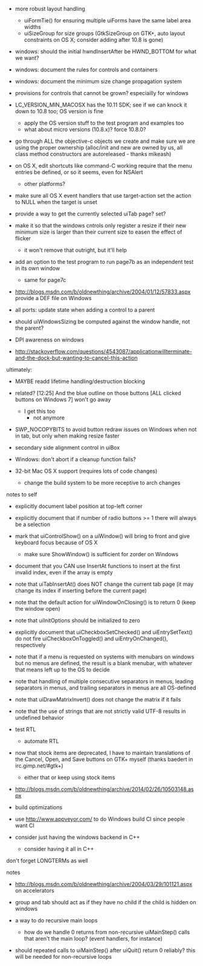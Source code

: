 - more robust layout handling
	- uiFormTie() for ensuring multiple uiForms have the same label area widths
	- uiSizeGroup for size groups (GtkSizeGroup on GTK+, auto layout constraints on OS X; consider adding after 10.8 is gone)

- windows: should the initial hwndInsertAfter be HWND_BOTTOM for what we want?

- windows: document the rules for controls and containers

- windows: document the minimum size change propagation system

- provisions for controls that cannot be grown? especiailly for windows

- LC_VERSION_MIN_MACOSX has the 10.11 SDK; see if we can knock it down to 10.8 too; OS version is fine
	- apply the OS version stuff to the test program and examples too
	- what about micro versions (10.8.x)? force 10.8.0?

- go through ALL the objective-c objects we create and make sure we are using the proper ownership (alloc/init and new are owned by us, all class method constructors are autoreleased - thanks mikeash)

- on OS X, edit shortcuts like command-C working require that the menu entries be defined, or so it seems, even for NSAlert
	- other platforms?

- make sure all OS X event handlers that use target-action set the action to NULL when the target is unset

- provide a way to get the currently selected uiTab page? set?

- make it so that the windows cntrols only register a resize if their new minimum size is larger than their current size to easen the effect of flicker
	- it won't remove that outright, but it'll help

- add an option to the test program to run page7b as an independent test in its own window
	- same for page7c

- http://blogs.msdn.com/b/oldnewthing/archive/2004/01/12/57833.aspx provide a DEF file on Windows

- all ports: update state when adding a control to a parent
- should uiWindowsSizing be computed against the window handle, not the parent?

- DPI awareness on windows

- http://stackoverflow.com/questions/4543087/applicationwillterminate-and-the-dock-but-wanting-to-cancel-this-action

ultimately:
- MAYBE readd lifetime handling/destruction blocking
- related? [12:25] <ZeroOne> And the blue outline on those buttons [ALL clicked buttons on Windows 7] won't go away
	- I get this too
		- not anymore
- SWP_NOCOPYBITS to avoid button redraw issues on Windows when not in tab, but only when making resize faster
- secondary side alignment control in uiBox
- Windows: don't abort if a cleanup function fails?

- 32-bit Mac OS X support (requires lots of code changes)
	- change the build system to be more receptive to arch changes

notes to self
- explicitly document label position at top-left corner
- explicitly document that if number of radio buttons >= 1 there will always be a selection
- mark that uiControlShow() on a uiWindow() will bring to front and give keyboard focus because of OS X
	- make sure ShowWindow() is sufficient for zorder on Windows
- document that you CAN use InsertAt functions to insert at the first invalid index, even if the array is empty
- note that uiTabInsertAt() does NOT change the current tab page (it may change its index if inserting before the current page)
- note that the default action for uiWindowOnClosing() is to return 0 (keep the window open)
- note that uiInitOptions should be initialized to zero
- explicitly document that uiCheckboxSetChecked() and uiEntrySetText() do not fire uiCheckboxOnToggled() and uiEntryOnChanged(), respectively
- note that if a menu is requested on systems with menubars on windows but no menus are defined, the result is a blank menubar, with whatever that means left up to the OS to decide
- note that handling of multiple consecutive separators in menus, leading separators in menus, and trailing separators in menus are all OS-defined
- note that uiDrawMatrixInvert() does not change the matrix if it fails
- note that the use of strings that are not strictly valid UTF-8 results in undefined behavior

- test RTL
	- automate RTL
- now that stock items are deprecated, I have to maintain translations of the Cancel, Open, and Save buttons on GTK+ myself (thanks baedert in irc.gimp.net/#gtk+)
	- either that or keep using stock items

- http://blogs.msdn.com/b/oldnewthing/archive/2014/02/26/10503148.aspx

- build optimizations

- use http://www.appveyor.com/ to do Windows build CI since people want CI






- consider just having the windows backend in C++
	- consider having it all in C++



don't forget LONGTERMs as well

notes
- http://blogs.msdn.com/b/oldnewthing/archive/2004/03/29/101121.aspx on accelerators

- group and tab should act as if they have no child if the child is hidden
on windows



- a way to do recursive main loops
	- how do we handle 0 returns from non-recursive uiMainStep() calls that aren't the main loop? (event handlers, for instance)
- should repeated calls to uiMainStep() after uiQuit() return 0 reliably? this will be needed for non-recursive loops

